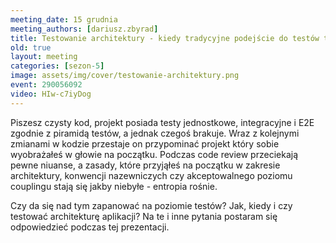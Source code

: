 ```yaml
---
meeting_date: 15 grudnia
meeting_authors: [dariusz.zbyrad]
title: Testowanie architektury - kiedy tradycyjne podejście do testów to za mało
old: true
layout: meeting
categories: [sezon-5]
image: assets/img/cover/testowanie-architektury.png
event: 290056092
video: HIw-c7iyDog
---
```


Piszesz czysty kod, projekt posiada testy jednostkowe, integracyjne i E2E zgodnie z piramidą testów, 
a jednak czegoś brakuje. Wraz z kolejnymi zmianami w kodzie przestaje on przypominać projekt który sobie 
wyobrażałeś w głowie na początku. Podczas code review przeciekają pewne niuanse, a zasady, 
które przyjąłeś na początku w zakresie architektury, konwencji nazewniczych czy akceptowalnego 
poziomu couplingu stają się jakby niebyłe - entropia rośnie. 

Czy da się nad tym zapanować na poziomie testów? Jak, kiedy i czy testować architekturę aplikacji? 
Na te i inne pytania postaram się odpowiedzieć podczas tej prezentacji.